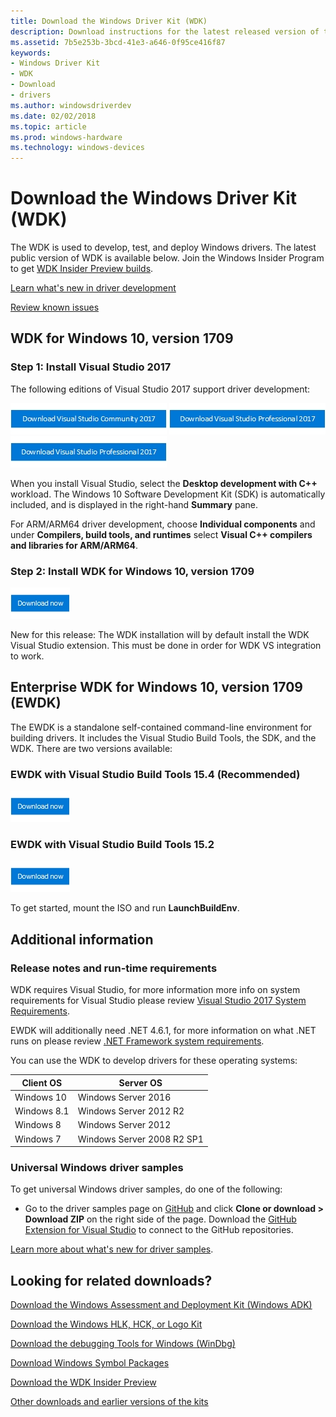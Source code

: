```yaml
---
title: Download the Windows Driver Kit (WDK)
description: Download instructions for the latest released version of the Windows Driver Kit (WDK)
ms.assetid: 7b5e253b-3bcd-41e3-a646-0f95ce416f87
keywords:
- Windows Driver Kit
- WDK
- Download
- drivers
ms.author: windowsdriverdev
ms.date: 02/02/2018
ms.topic: article
ms.prod: windows-hardware
ms.technology: windows-devices
---
```


# Download the Windows Driver Kit (WDK)

The WDK is used to develop, test, and deploy Windows drivers. The latest public version of WDK is available below. Join the Windows Insider Program to get [WDK Insider Preview builds](https://www.microsoft.com/software-download/windowsinsiderpreviewWDK). 

[Learn what's new in driver development](what-s-new-in-driver-development.md) 

[Review known issues](https://go.microsoft.com/fwlink/p/?LinkId=859628)

## WDK for Windows 10, version 1709

### Step 1: Install Visual Studio 2017
The following editions of Visual Studio 2017 support driver development: 

[![Download linkd for Visual Studio Community 2017](images/vs-community-2017-download.jpg)](https://www.visualstudio.com/thank-you-downloading-visual-studio/?sku=Community&rel=15) 
[![Download linkd for Visual Studio Professional 2017](images/vs-pro-2017-download.jpg)](https://www.visualstudio.com/thank-you-downloading-visual-studio/?sku=Professional&rel=15) 
[![Download linkd for Visual Studio Professional 2017](images/vs-pro-2017-download.jpg)](https://www.visualstudio.com/thank-you-downloading-visual-studio/?sku=Enterprise&rel=15)

When you install Visual Studio, select the **Desktop development with C++** workload. The Windows 10 Software Development Kit (SDK) is automatically included, and is displayed in the right-hand **Summary** pane. 

For ARM/ARM64 driver development, choose **Individual components** and under **Compilers, build tools, and runtimes** select **Visual C++ compilers and libraries for ARM/ARM64**.


### Step 2: Install WDK for Windows 10, version 1709

[![Download linkd for WDK for Windows 10, version 1709](images/download-btn.jpg)](https://go.microsoft.com/fwlink/p/?linkid=859232) 

New for this release: The WDK installation will by default install the WDK Visual Studio extension. This must be done in order for WDK VS integration to work. 

## Enterprise WDK for Windows 10, version 1709 (EWDK) 

The EWDK is a standalone self-contained command-line environment for building drivers. It includes the Visual Studio Build Tools, the SDK, and the WDK. There are two versions available: 

### EWDK with Visual Studio Build Tools 15.4 (Recommended)

[![Download linkd for WDK for Windows 10, version 1709](images/download-btn.jpg)](https://developer.microsoft.com/windows/hardware/license-terms-enterprise-wdk-1709-VS15-4)

### EWDK with Visual Studio Build Tools 15.2

[![Download linkd for WDK for Windows 10, version 1709](images/download-btn.jpg)](https://developer.microsoft.com/windows/hardware/license-terms-enterprise-wdk-1709) 

To get started, mount the ISO and run **LaunchBuildEnv**.

## Additional information

### Release notes and run-time requirements

WDK requires Visual Studio, for more information more info on system requirements for Visual Studio please review [Visual Studio 2017 System Requirements](https://www.visualstudio.com/productinfo/vs2017-system-requirements-vs). 

EWDK will additionally need .NET 4.6.1, for more information on what .NET runs on please review [.NET Framework system requirements](https://docs.microsoft.com/dotnet/framework/get-started/system-requirements). 

You can use the WDK to develop drivers for these operating systems: 

|Client OS|Server OS|
|-|-|
|Windows 10|Windows Server 2016|
|Windows 8.1|Windows Server 2012 R2|
Windows 8|Windows Server 2012|
Windows 7|Windows Server 2008 R2 SP1|

### Universal Windows driver samples

To get universal Windows driver samples, do one of the following: 
* Go to the driver samples page on [GitHub](https://github.com/Microsoft/Windows-driver-samples) and click **Clone or download > Download ZIP** on the right side of the page. 
Download the [GitHub Extension for Visual Studio](https://visualstudio.github.com/) to connect to the GitHub repositories. 

[Learn more about what's new for driver samples](https://developer.microsoft.com/windows/hardware/drivers-code-samples). 

## Looking for related downloads?
[Download the Windows Assessment and Deployment Kit (Windows ADK)](https://developer.microsoft.com/windows/hardware/windows-assessment-deployment-kit)

[Download the Windows HLK, HCK, or Logo Kit](https://developer.microsoft.com/windows/hardware/windows-hardware-lab-kit)

[Download the debugging Tools for Windows (WinDbg)](https://developer.microsoft.com/windows/hardware/download-windbg)

[Download Windows Symbol Packages](https://developer.microsoft.com/windows/hardware/download-symbols)

[Download the WDK Insider Preview](https://www.microsoft.com/software-download/windowsinsiderpreviewWDK)

[Other downloads and earlier versions of the kits](previous-kit-versions.md)